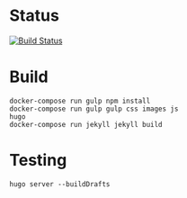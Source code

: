 # Status
[![Build Status](https://travis-ci.org/LavoWeb/Lumao-Hugo.svg?branch=master)](https://travis-ci.org/LavoWeb/Lumao-Hugo) 

# Build
```
docker-compose run gulp npm install
docker-compose run gulp gulp css images js
hugo
docker-compose run jekyll jekyll build
```

# Testing
```
hugo server --buildDrafts 
```
